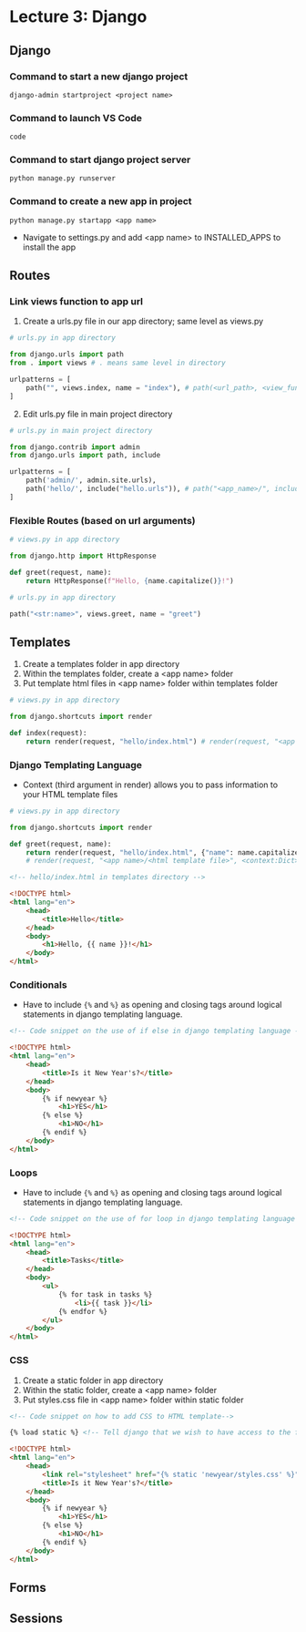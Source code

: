 # Lecture 3: Django

## Django 

### Command to start a new django project
```
django-admin startproject <project name>
```

### Command to launch VS Code
```
code
```

### Command to start django project server
```
python manage.py runserver
```

### Command to create a new app in project
```
python manage.py startapp <app name>
```
- Navigate to settings.py and add \<app name> to INSTALLED_APPS to install the app

## Routes

### Link views function to app url

1. Create a urls.py file in our app directory; same level as views.py

```python
# urls.py in app directory

from django.urls import path
from . import views # . means same level in directory

urlpatterns = [
    path("", views.index, name = "index"), # path(<url_path>, <view_function>, <url name>)
]
```

2. Edit urls.py file in main project directory

```python
# urls.py in main project directory

from django.contrib import admin
from django.urls import path, include

urlpatterns = [
    path('admin/', admin.site.urls),
    path('hello/', include("hello.urls")), # path("<app_name>/", include("<app name>.urls"))
]
```

### Flexible Routes (based on url arguments)

```python
# views.py in app directory

from django.http import HttpResponse

def greet(request, name):
    return HttpResponse(f"Hello, {name.capitalize()}!")
```

```python
# urls.py in app directory

path("<str:name>", views.greet, name = "greet")
```

## Templates

1. Create a templates folder in app directory
2. Within the templates folder, create a \<app name> folder
3. Put template html files in \<app name> folder within templates folder

```python
# views.py in app directory

from django.shortcuts import render

def index(request):
    return render(request, "hello/index.html") # render(request, "<app name>/<html template file>")
```

### Django Templating Language

- Context (third argument in render) allows you to pass information to your HTML template files

```python
# views.py in app directory

from django.shortcuts import render

def greet(request, name):
    return render(request, "hello/index.html", {"name": name.capitalize()}) # {"<variable name>": <value>}
    # render(request, "<app name>/<html template file>", <context:Dict>)
```

```html
<!-- hello/index.html in templates directory -->

<!DOCTYPE html>
<html lang="en">
    <head>
        <title>Hello</title>
    </head>
    <body>
        <h1>Hello, {{ name }}!</h1>
    </body>
</html>
```

### Conditionals

- Have to include ```{%``` and ```%}``` as opening and closing tags around logical statements in django templating language.

```html
<!-- Code snippet on the use of if else in django templating language -->

<!DOCTYPE html>
<html lang="en">
    <head>
        <title>Is it New Year's?</title>
    </head>
    <body>
        {% if newyear %}
            <h1>YES</h1>
        {% else %}
            <h1>NO</h1>
        {% endif %}
    </body>
</html>
```

### Loops

- Have to include ```{%``` and ```%}``` as opening and closing tags around logical statements in django templating language.

```html
<!-- Code snippet on the use of for loop in django templating language -->

<!DOCTYPE html>
<html lang="en">
    <head>
        <title>Tasks</title>
    </head>
    <body>
        <ul>
            {% for task in tasks %}
                <li>{{ task }}</li>
            {% endfor %}
        </ul>
    </body>
</html>
```

### CSS

1. Create a static folder in app directory
2. Within the static folder, create a \<app name> folder
3. Put styles.css file in \<app name> folder within static folder

```html
<!-- Code snippet on how to add CSS to HTML template-->

{% load static %} <!-- Tell django that we wish to have access to the files in static folder -->

<!DOCTYPE html>
<html lang="en">
    <head>
        <link rel="stylesheet" href="{% static 'newyear/styles.css' %}"> <!-- Link HTML template to the styles.css file in static/newyear folder -->
        <title>Is it New Year's?</title>
    </head>
    <body>
        {% if newyear %}
            <h1>YES</h1>
        {% else %}
            <h1>NO</h1>
        {% endif %}
    </body>
</html>
```

## Forms


## Sessions